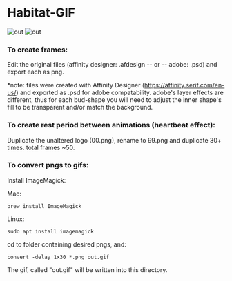 # Habitat-GIF
![out](https://user-images.githubusercontent.com/62122206/146614539-a94d4d2f-47fc-475b-a3d6-ba5eeabc62fa.gif)
![out](https://user-images.githubusercontent.com/62122206/146614551-a211af81-1b78-4e72-ba21-303f2e43b7a6.gif)

### To create frames:
Edit the original files (affinity designer: .afdesign -- or -- adobe: .psd) and export each as png. 

*note: files were created with Affinity Designer (https://affinity.serif.com/en-us/) and exported as .psd for adobe compatability. adobe's layer effects are different, thus for each bud-shape you will need to adjust the inner shape's fill to be transparent and/or match the background.

### To create rest period between animations (heartbeat effect):
Duplicate the unaltered logo (00.png), rename to 99.png and duplicate 30+ times. total frames ~50. 


### To convert pngs to gifs:

Install ImageMagick:

Mac:
```
brew install ImageMagick
```

Linux:
```
sudo apt install imagemagick
```



cd to folder containing desired pngs, and:
```
convert -delay 1x30 *.png out.gif
```
The gif, called "out.gif" will be written into this directory.
